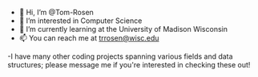 - 👋 Hi, I’m @Tom-Rosen
- 👀 I’m interested in Computer Science
- 🌱 I’m currently learning at the University of Madison Wisconsin
- 📫 You can reach me at trrosen@wisc.edu

-I have many other coding projects spanning various fields and data structures; please message me if you're interested in checking these out!

<!---
Tom-Rosen/Tom-Rosen is a ✨ special ✨ repository because its `README.md` (this file) appears on your GitHub profile.
You can click the Preview link to take a look at your changes.
--->
